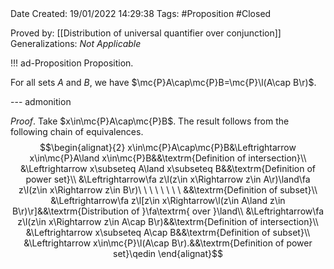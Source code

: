 <br />
<br />

Date Created: 19/01/2022 14:29:38
Tags: #Proposition #Closed

Proved by: [[Distribution of universal quantifier over conjunction]]
Generalizations: _Not Applicable_

!!! ad-Proposition Proposition.

For all sets $A$ and $B$, we have $\mc{P}A\cap\mc{P}B=\mc{P}\l(A\cap B\r)$.

--- admonition

_Proof_. Take $x\in\mc{P}A\cap\mc{P}B$. The result follows from the following chain of equivalences.
$$\begin{alignat}{2}
    x\in\mc{P}A\cap\mc{P}B&\Leftrightarrow x\in\mc{P}A\land x\in\mc{P}B&&\textrm{Definition of intersection}\\
    &\Leftrightarrow x\subseteq A\land x\subseteq B&&\textrm{Definition of power set}\\
    &\Leftrightarrow\fa z\l(z\in x\Rightarrow z\in A\r)\land\fa z\l(z\in x\Rightarrow z\in B\r)\ \ \ \ \ \ \ \ &&\textrm{Definition of subset}\\
    &\Leftrightarrow\fa z\l[z\in x\Rightarrow\l(z\in A\land z\in B\r)\r]&&\textrm{Distribution of }\fa\textrm{ over }\land\\
    &\Leftrightarrow\fa z\l(z\in x\Rightarrow z\in A\cap B\r)&&\textrm{Definition of intersection}\\
    &\Leftrightarrow x\subseteq A\cap B&&\textrm{Definition of subset}\\
    &\Leftrightarrow x\in\mc{P}\l(A\cap B\r).&&\textrm{Definition of power set}\qedin
\end{alignat}$$
